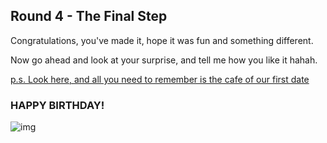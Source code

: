 ## Round 4 - The Final Step

Congratulations, you've made it, hope it was fun and something different.

Now go ahead and look at your surprise, and tell me how you like it hahah. 

[p.s. Look here, and all you need to remember is the cafe of our first date](https://drive.google.com/file/d/1prdEyyrB8RQq-2imTtWJJb2mTfKb5MH1/view?usp=sharing)

### HAPPY BIRTHDAY!

![img](https://i.pinimg.com/originals/7f/db/1e/7fdb1ef6fc2ce274fb60abc6c8e887a8.jpg)
